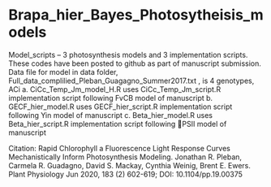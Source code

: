 # Brapa_hier_Bayes_Photosytheisis_models
Model_scripts – 3 photosynthesis models and 3 implementation scripts. These codes have been posted to github as part of manuscript submission. Data file for model in data folder, Full_data_complilied_Pleban_Guagagno_Summer2017.txt , is 4 genotypes, ACi 
a.	CiCc_Temp_Jm_model_H.R uses CiCc_Temp_Jm_script.R implementation script following FvCB model of manuscript
b.	GECF_hier_model.R uses GECF_hier_script.R implementation script following Yin model of manuscript
c.	Beta_hier_model.R uses Beta_hier_script.R implementation script following PSII model of manuscript

Citation:   Rapid Chlorophyll a Fluorescence Light Response Curves Mechanistically Inform Photosynthesis Modeling.  Jonathan R. Pleban, Carmela R. Guadagno, David S. Mackay, Cynthia Weinig, Brent E. Ewers.  Plant Physiology Jun 2020, 183 (2) 602-619; DOI: 10.1104/pp.19.00375
